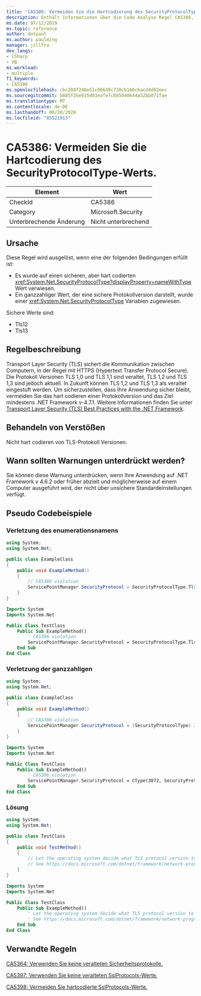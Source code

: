 ```yaml
---
title: 'CA5386: Vermeiden Sie die Hartcodierung des SecurityProtocolType-Werts.'
description: Enthält Informationen über die Code Analyse Regel CA5386, einschließlich der Gründe, der Behebung von Verstößen und der Zeit, zu der Sie unterdrückt werden soll.
ms.date: 07/12/2019
ms.topic: reference
author: dotpaul
ms.author: paulming
manager: jillfra
dev_langs:
- CSharp
- VB
ms.workload:
- multiple
f1_keywords:
- CA5386
ms.openlocfilehash: cbc208f248e51c08649c738cb166c6acd4d82eec
ms.sourcegitcommit: b885f26e015d03eafe7c885040644a52bb071fae
ms.translationtype: MT
ms.contentlocale: de-DE
ms.lasthandoff: 06/30/2020
ms.locfileid: "85521913"
---
```

# <a name="ca5386-avoid-hardcoding-securityprotocoltype-value"></a>CA5386: Vermeiden Sie die Hartcodierung des SecurityProtocolType-Werts.

|Element|Wert|
|-|-|
|CheckId|CA5386|
|Category|Microsoft.Security|
|Unterbrechende Änderung|Nicht unterbrechend|

## <a name="cause"></a>Ursache

Diese Regel wird ausgelöst, wenn eine der folgenden Bedingungen erfüllt ist:
- Es wurde auf einen sicheren, aber hart codierten <xref:System.Net.SecurityProtocolType?displayProperty=nameWithType> Wert verwiesen.
- Ein ganzzahliger Wert, der eine sichere Protokollversion darstellt, wurde einer <xref:System.Net.SecurityProtocolType> Variablen zugewiesen.

Sichere Werte sind:
- Tls12
- Tls13

## <a name="rule-description"></a>Regelbeschreibung

Transport Layer Security (TLS) sichert die Kommunikation zwischen Computern, in der Regel mit HTTPS (Hypertext Transfer Protocol Secure). Die Protokoll Versionen TLS 1,0 und TLS 1,1 sind veraltet, TLS 1,2 und TLS 1,3 sind jedoch aktuell. In Zukunft können TLS 1,2 und TLS 1,3 als veraltet eingestuft werden. Um sicherzustellen, dass Ihre Anwendung sicher bleibt, vermeiden Sie das hart codieren einer Protokollversion und das Ziel mindestens .NET Framework v-4.7.1. Weitere Informationen finden Sie unter [Transport Layer Security (TLS) Best Practices with the .NET Framework](/dotnet/framework/network-programming/tls).

## <a name="how-to-fix-violations"></a>Behandeln von Verstößen

Nicht hart codieren von TLS-Protokoll Versionen.

## <a name="when-to-suppress-warnings"></a>Wann sollten Warnungen unterdrückt werden?

Sie können diese Warnung unterdrücken, wenn Ihre Anwendung auf .NET Framework v 4.6.2 oder früher abzielt und möglicherweise auf einem Computer ausgeführt wird, der nicht über unsichere Standardeinstellungen verfügt.

## <a name="pseudo-code-examples"></a>Pseudo Codebeispiele

### <a name="enumeration-name-violation"></a>Verletzung des enumerationsnamens

```csharp
using System;
using System.Net;

public class ExampleClass
{
    public void ExampleMethod()
    {
        // CA5386 violation
        ServicePointManager.SecurityProtocol = SecurityProtocolType.Tls12;
    }
}
```

```vb
Imports System
Imports System.Net

Public Class TestClass
    Public Sub ExampleMethod()
        ' CA5386 violation
        ServicePointManager.SecurityProtocol = SecurityProtocolType.Tls12
    End Sub
End Class
```

### <a name="integer-value-violation"></a>Verletzung der ganzzahligen

```csharp
using System;
using System.Net;

public class ExampleClass
{
    public void ExampleMethod()
    {
        // CA5386 violation
        ServicePointManager.SecurityProtocol = (SecurityProtocolType) 3072;    // TLS 1.2
    }
}
```

```vb
Imports System
Imports System.Net

Public Class TestClass
    Public Sub ExampleMethod()
        ' CA5386 violation
        ServicePointManager.SecurityProtocol = CType(3072, SecurityProtocolType)   ' TLS 1.2
    End Sub
End Class
```

### <a name="solution"></a>Lösung

```csharp
using System;
using System.Net;

public class TestClass
{
    public void TestMethod()
    {
        // Let the operating system decide what TLS protocol version to use.
        // See https://docs.microsoft.com/dotnet/framework/network-programming/tls
    }
}
```

```vb
Imports System
Imports System.Net

Public Class TestClass
    Public Sub ExampleMethod()
        ' Let the operating system decide what TLS protocol version to use.
        ' See https://docs.microsoft.com/dotnet/framework/network-programming/tls
    End Sub
End Class
```

## <a name="related-rules"></a>Verwandte Regeln

[CA5364: Verwenden Sie keine veralteten Sicherheitsprotokolle.](ca5364.md)

[CA5397: Verwenden Sie keine veralteten SslProtocols-Werte.](ca5397.md)

[CA5398: Vermeiden Sie hartcodierte SslProtocols-Werte.](ca5398.md)
